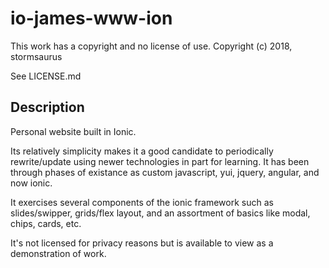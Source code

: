 # io-james-www-ion

This work has a copyright and no license of use.  Copyright (c) 2018, stormsaurus

See LICENSE.md

## Description

Personal website built in Ionic.

Its relatively simplicity makes it a good candidate to periodically rewrite/update using newer technologies in part for learning.  It has been through phases of existance as custom javascript, yui, jquery, angular, and now ionic.

It exercises several components of the ionic framework such as slides/swipper, grids/flex layout, and an assortment of basics like modal, chips, cards, etc.

It's not licensed for privacy reasons but is available to view as a demonstration of work.
